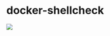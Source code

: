 # docker-shellcheck

[![](https://badge.imagelayers.io/davidhrbac/shellcheck:latest.svg)](https://imagelayers.io/?images=davidhrbac/shellcheck:latest 'Get your own badge on imagelayers.io')
